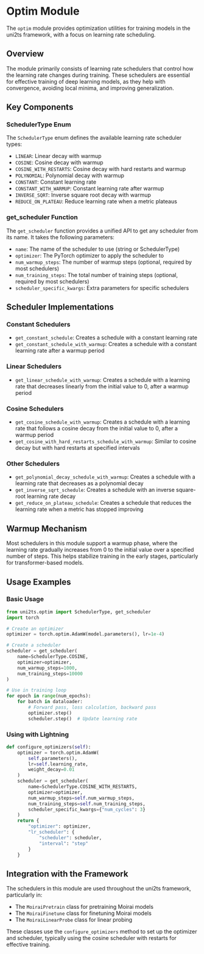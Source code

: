 # Optim Module

The `optim` module provides optimization utilities for training models in the uni2ts framework, with a focus on learning rate scheduling.

## Overview

The module primarily consists of learning rate schedulers that control how the learning rate changes during training. These schedulers are essential for effective training of deep learning models, as they help with convergence, avoiding local minima, and improving generalization.

## Key Components

### SchedulerType Enum

The `SchedulerType` enum defines the available learning rate scheduler types:

- `LINEAR`: Linear decay with warmup
- `COSINE`: Cosine decay with warmup
- `COSINE_WITH_RESTARTS`: Cosine decay with hard restarts and warmup
- `POLYNOMIAL`: Polynomial decay with warmup
- `CONSTANT`: Constant learning rate
- `CONSTANT_WITH_WARMUP`: Constant learning rate after warmup
- `INVERSE_SQRT`: Inverse square root decay with warmup
- `REDUCE_ON_PLATEAU`: Reduce learning rate when a metric plateaus

### get_scheduler Function

The `get_scheduler` function provides a unified API to get any scheduler from its name. It takes the following parameters:

- `name`: The name of the scheduler to use (string or SchedulerType)
- `optimizer`: The PyTorch optimizer to apply the scheduler to
- `num_warmup_steps`: The number of warmup steps (optional, required by most schedulers)
- `num_training_steps`: The total number of training steps (optional, required by most schedulers)
- `scheduler_specific_kwargs`: Extra parameters for specific schedulers

## Scheduler Implementations

### Constant Schedulers

- `get_constant_schedule`: Creates a schedule with a constant learning rate
- `get_constant_schedule_with_warmup`: Creates a schedule with a constant learning rate after a warmup period

### Linear Schedulers

- `get_linear_schedule_with_warmup`: Creates a schedule with a learning rate that decreases linearly from the initial value to 0, after a warmup period

### Cosine Schedulers

- `get_cosine_schedule_with_warmup`: Creates a schedule with a learning rate that follows a cosine decay from the initial value to 0, after a warmup period
- `get_cosine_with_hard_restarts_schedule_with_warmup`: Similar to cosine decay but with hard restarts at specified intervals

### Other Schedulers

- `get_polynomial_decay_schedule_with_warmup`: Creates a schedule with a learning rate that decreases as a polynomial decay
- `get_inverse_sqrt_schedule`: Creates a schedule with an inverse square-root learning rate decay
- `get_reduce_on_plateau_schedule`: Creates a schedule that reduces the learning rate when a metric has stopped improving

## Warmup Mechanism

Most schedulers in this module support a warmup phase, where the learning rate gradually increases from 0 to the initial value over a specified number of steps. This helps stabilize training in the early stages, particularly for transformer-based models.

## Usage Examples

### Basic Usage

```python
from uni2ts.optim import SchedulerType, get_scheduler
import torch

# Create an optimizer
optimizer = torch.optim.AdamW(model.parameters(), lr=1e-4)

# Create a scheduler
scheduler = get_scheduler(
    name=SchedulerType.COSINE,
    optimizer=optimizer,
    num_warmup_steps=1000,
    num_training_steps=10000
)

# Use in training loop
for epoch in range(num_epochs):
    for batch in dataloader:
        # Forward pass, loss calculation, backward pass
        optimizer.step()
        scheduler.step()  # Update learning rate
```

### Using with Lightning

```python
def configure_optimizers(self):
    optimizer = torch.optim.AdamW(
        self.parameters(),
        lr=self.learning_rate,
        weight_decay=0.01
    )
    scheduler = get_scheduler(
        name=SchedulerType.COSINE_WITH_RESTARTS,
        optimizer=optimizer,
        num_warmup_steps=self.num_warmup_steps,
        num_training_steps=self.num_training_steps,
        scheduler_specific_kwargs={"num_cycles": 3}
    )
    return {
        "optimizer": optimizer,
        "lr_scheduler": {
            "scheduler": scheduler,
            "interval": "step"
        }
    }
```

## Integration with the Framework

The schedulers in this module are used throughout the uni2ts framework, particularly in:

- The `MoiraiPretrain` class for pretraining Moirai models
- The `MoiraiFinetune` class for finetuning Moirai models
- The `MoiraiLinearProbe` class for linear probing

These classes use the `configure_optimizers` method to set up the optimizer and scheduler, typically using the cosine scheduler with restarts for effective training.
